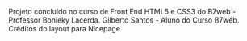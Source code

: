 Projeto concluído no curso de Front End HTML5 e CSS3 do B7web - Professor Bonieky Lacerda.
Gilberto Santos - Aluno do Curso B7web.
Créditos do layout para Nicepage.